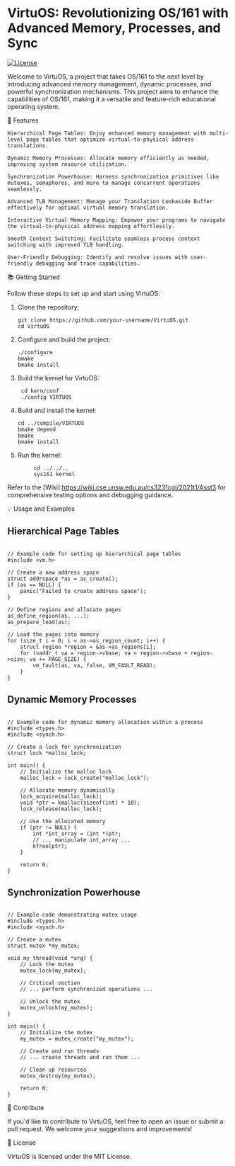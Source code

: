 # VirtuOS: Revolutionizing OS/161 with Advanced Memory, Processes, and Sync

[![License](https://img.shields.io/badge/license-MIT-blue.svg)](LICENSE)

Welcome to VirtuOS, a project that takes OS/161 to the next level by introducing advanced memory management, dynamic processes, and powerful synchronization mechanisms. This project aims to enhance the capabilities of OS/161, making it a versatile and feature-rich educational operating system.

🚀 Features

    Hierarchical Page Tables: Enjoy enhanced memory management with multi-level page tables that optimize virtual-to-physical address translations.

    Dynamic Memory Processes: Allocate memory efficiently as needed, improving system resource utilization.

    Synchronization Powerhouse: Harness synchronization primitives like mutexes, semaphores, and more to manage concurrent operations seamlessly.

    Advanced TLB Management: Manage your Translation Lookaside Buffer effectively for optimal virtual memory translation.

    Interactive Virtual Memory Mapping: Empower your programs to navigate the virtual-to-physical address mapping effortlessly.

    Smooth Context Switching: Facilitate seamless process context switching with improved TLB handling.

    User-Friendly Debugging: Identify and resolve issues with user-friendly debugging and trace capabilities.
    
📚 Getting Started

Follow these steps to set up and start using VirtuOS:

1. Clone the repository:
   ```
   git clone https://github.com/your-username/VirtuOS.git
   cd VirtuOS
   ```

2. Configure and build the project:

    ```
    ./configure
    bmake
    bmake install
    ```
3. Build the kernel for VirtuOS:

   ```
    cd kern/conf
    ./config VIRTUOS
   ```

4. Build and install the kernel:

    ```
    cd ../compile/VIRTUOS
    bmake depend
    bmake
    bmake install
   ```
    
5. Run the kernel:

   ```
        cd ../../..
        sys161 kernel
   ```
Refer to the [Wiki]:https://wiki.cse.unsw.edu.au/cs3231cgi/2021t1/Asst3 for comprehensive testing options and debugging guidance.

💡 Usage and Examples

## Hierarchical Page Tables

```

// Example code for setting up hierarchical page tables
#include <vm.h>

// Create a new address space
struct addrspace *as = as_create();
if (as == NULL) {
    panic("Failed to create address space");
}

// Define regions and allocate pages
as_define_region(as, ...);
as_prepare_load(as);

// Load the pages into memory
for (size_t i = 0; i < as->as_region_count; i++) {
    struct region *region = &as->as_regions[i];
    for (vaddr_t va = region->vbase; va < region->vbase + region->size; va += PAGE_SIZE) {
        vm_fault(as, va, false, VM_FAULT_READ);
    }
}

```
## Dynamic Memory Processes

```

// Example code for dynamic memory allocation within a process
#include <types.h>
#include <synch.h>

// Create a lock for synchronization
struct lock *malloc_lock;

int main() {
    // Initialize the malloc lock
    malloc_lock = lock_create("malloc_lock");

    // Allocate memory dynamically
    lock_acquire(malloc_lock);
    void *ptr = kmalloc(sizeof(int) * 10);
    lock_release(malloc_lock);

    // Use the allocated memory
    if (ptr != NULL) {
        int *int_array = (int *)ptr;
        // ... manipulate int_array ...
        kfree(ptr);
    }

    return 0;
}
```

## Synchronization Powerhouse

```

// Example code demonstrating mutex usage
#include <types.h>
#include <synch.h>

// Create a mutex
struct mutex *my_mutex;

void my_thread(void *arg) {
    // Lock the mutex
    mutex_lock(my_mutex);

    // Critical section
    // ... perform synchronized operations ...

    // Unlock the mutex
    mutex_unlock(my_mutex);
}

int main() {
    // Initialize the mutex
    my_mutex = mutex_create("my_mutex");

    // Create and run threads
    // ... create threads and run them ...

    // Clean up resources
    mutex_destroy(my_mutex);

    return 0;
}
```
🌟 Contribute

If you'd like to contribute to VirtuOS, feel free to open an issue or submit a pull request. We welcome your suggestions and improvements!

📝 License

VirtuOS is licensed under the MIT License.
